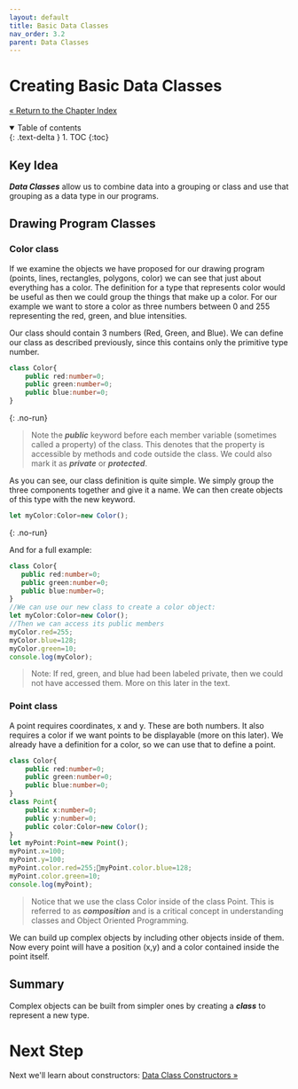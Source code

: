 ```yaml
---
layout: default
title: Basic Data Classes
nav_order: 3.2
parent: Data Classes
---
```


# Creating Basic Data Classes
[&laquo; Return to the Chapter Index](index.md)

<details open markdown="block">
  <summary>
    Table of contents
  </summary>
  {: .text-delta }
1. TOC
{:toc}
</details>

## Key Idea
***Data Classes*** allow us to combine data into a grouping or class and use that grouping as a data type in our programs.

## Drawing Program Classes
### Color class
If we examine the objects we have proposed for our drawing program (points, lines, rectangles, polygons, color) we can see that just about everything has a color.  The definition for a type that represents color would be useful as then we could group the things that make up a color.  For our example we want to store a color as three numbers between 0 and 255 representing the red, green, and blue intensities.  

Our class should contain 3 numbers (Red, Green, and Blue).  We can define our class as described previously, since this contains only the primitive type number.

```typescript
class Color{
	public red:number=0;
	public green:number=0;
	public blue:number=0;
}
```
{: .no-run}

> Note the ***public*** keyword before each member variable (sometimes called a property) of the class.  This denotes that the property is accessible by methods and code outside the class.  We could also mark it as ***private*** or ***protected***.

As you can see, our class definition is quite simple.  We simply group the three components together and give it a name.  We can then create objects of this type with the new keyword.

```typescript
let myColor:Color=new Color();
```
{: .no-run}

And for a full example:
```typescript
class Color{
   public red:number=0;
   public green:number=0;
   public blue:number=0;
}
//We can use our new class to create a color object:
let myColor:Color=new Color();
//Then we can access its public members
myColor.red=255;
myColor.blue=128;
myColor.green=10;
console.log(myColor);
```
> Note: If red, green, and blue had been labeled private, then we could not have accessed them.  More on this later in the text.

### Point class
A point requires coordinates, x and y.  These are both numbers.  It also requires a color if we want points to be displayable (more on this later).  We already have a definition for a color, so we can use that to define a point.
```typescript
class Color{
	public red:number=0;
	public green:number=0;
	public blue:number=0;
}
class Point{
	public x:number=0;
	public y:number=0;
	public color:Color=new Color();
}
let myPoint:Point=new Point();
myPoint.x=100;
myPoint.y=100;
myPoint.color.red=255;myPoint.color.blue=128;
myPoint.color.green=10;
console.log(myPoint);
```
> Notice that we use the class Color inside of the class Point.  This is referred to as ***composition*** and is a critical concept in understanding classes and Object Oriented Programming.

We can build up complex objects by including other objects inside of them.  Now every point will have a position (x,y) and a color contained inside the point itself.


## Summary
Complex objects can be built from simpler ones by creating a ***class*** to represent a new type.

# Next Step

Next we'll learn about constructors: [Data Class Constructors &raquo;](constructors.md)